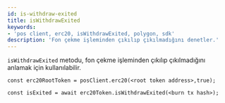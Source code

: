 ```yaml
---
id: is-withdraw-exited
title: isWithdrawExited
keywords:
- 'pos client, erc20, isWithdrawExited, polygon, sdk'
description: 'Fon çekme işleminden çıkılıp çıkılmadığını denetler.'
---
```


`isWithdrawExited` metodu, fon çekme işleminden çıkılıp çıkılmadığını anlamak için kullanılabilir.

```
const erc20RootToken = posClient.erc20(<root token address>,true);

const isExited = await erc20Token.isWithdrawExited(<burn tx hash>);
```
